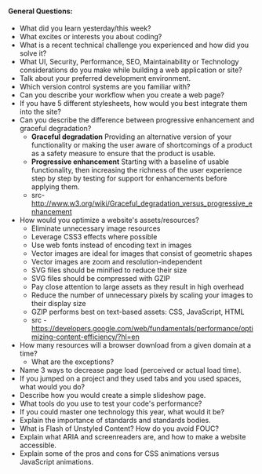#### General Questions:

* What did you learn yesterday/this week?
* What excites or interests you about coding?
* What is a recent technical challenge you experienced and how did you solve it?
* What UI, Security, Performance, SEO, Maintainability or Technology considerations do you make while building a web application or site?
* Talk about your preferred development environment.
* Which version control systems are you familiar with?
* Can you describe your workflow when you create a web page?
* If you have 5 different stylesheets, how would you best integrate them into the site?
* Can you describe the difference between progressive enhancement and graceful degradation?
  - **Graceful degradation** Providing an alternative version of your functionality or making the user aware of shortcomings of a product as a safety measure to ensure that the product is usable. 
  - **Progressive enhancement** Starting with a baseline of usable functionality, then increasing the richness of the user experience step by step by testing for support for enhancements before applying them. 
  - src- http://www.w3.org/wiki/Graceful_degradation_versus_progressive_enhancement
* How would you optimize a website's assets/resources?
  - Eliminate unnecessary image resources
  - Leverage CSS3 effects where possible
  - Use web fonts instead of encoding text in images
  - Vector images are ideal for images that consist of geometric shapes
  - Vector images are zoom and resolution-independent
  - SVG files should be minified to reduce their size
  - SVG files should be compressed with GZIP
  - Pay close attention to large assets as they result in high overhead
  - Reduce the number of unnecessary pixels by scaling your images to their display size
  - GZIP performs best on text-based assets: CSS, JavaScript, HTML
  - src - https://developers.google.com/web/fundamentals/performance/optimizing-content-efficiency/?hl=en
* How many resources will a browser download from a given domain at a time?
  * What are the exceptions?
* Name 3 ways to decrease page load (perceived or actual load time).
* If you jumped on a project and they used tabs and you used spaces, what would you do?
* Describe how you would create a simple slideshow page.
* What tools do you use to test your code's performance?
* If you could master one technology this year, what would it be?
* Explain the importance of standards and standards bodies.
* What is Flash of Unstyled Content? How do you avoid FOUC?
* Explain what ARIA and screenreaders are, and how to make a website accessible.
* Explain some of the pros and cons for CSS animations versus JavaScript animations.
